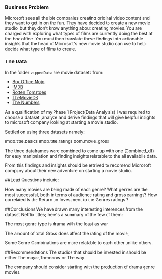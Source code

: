 ### Business Problem

Microsoft sees all the big companies creating original video content and they want to get in on the fun. They have decided to create a new movie studio, but they don’t know anything about creating movies. You are charged with exploring what types of films are currently doing the best at the box office. You must then translate those findings into actionable insights that the head of Microsoft's new movie studio can use to help decide what type of films to create.

### The Data

In the folder `zippedData` are movie datasets from:

* [Box Office Mojo](https://www.boxofficemojo.com/)
* [IMDB](https://www.imdb.com/)
* [Rotten Tomatoes](https://www.rottentomatoes.com/)
* [TheMovieDB](https://www.themoviedb.org/)
* [The Numbers](https://www.the-numbers.com/)

As a qualification of my Phase 1 Project(Data Analyisis) I was required to choose a dataset ,analyze and derive findings that will give helpful insights to microsoft company looking at starting a movie studio.

Settled on using three datasets namely:

imdb.title.basics
imdb.title.ratings
bom.movie_gross

The three dataframes were combined to come up with one (Combined_df) for easy manipulation and finding insights relatable to the all availablle data.

From this findings and insights should be retrived to recomend Microsoft company about their new adventure on starting a movie studio.

##Lead Questions include:

How many movies are being made of each genre?
What genres are the most successful, both in terms of audience rating and gross earnings?
How correlated is the Return on Investment to the Genres ratings ?

##Conclusions
We have drawn many interesting inferences from the dataset Netflix titles; here's a summary of the few of them:

The most genre type is drama with the least as war,

The amount of total Gross does affect the rating of the movie,

Some Genre Combinations are more relatable to each other unlike others.

##Recommendations
The studios that should be invested in should be either The mayor,Tomorrow or The way

The company should consider starting with the production of drama genre movies.
